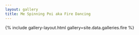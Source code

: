 ```yaml
---
layout: gallery
title: Me Spinning Poi aka Fire Dancing
---
```


{% include gallery-layout.html gallery=site.data.galleries.fire %}
